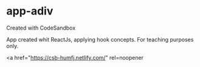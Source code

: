# app-adiv
Created with CodeSandbox

App created whit ReactJs, applying hook concepts.
For teaching purposes only.

<a href="https://csb-humfj.netlify.com/" rel=noopener</a>
